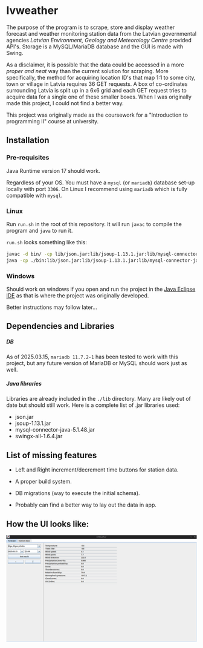 # lvweather
The purpose of the program is to scrape, store and display weather forecast and weather monitoring station data from the Latvian governmental agencies *Latvian Environment, Geology and Meteorology Centre* provided API's. Storage is a MySQL/MariaDB database and the GUI is made with Swing.

As a disclaimer, it is possible that the data could be accessed in a more *proper and neat* way than the current solution for scraping. More specifically, the method for acquiring location ID's that map 1:1 to some city, town or village in Latvia requires 36 GET requests. A box of co-ordinates surrounding Latvia is split up in a 6x6 grid and each GET request tries to acquire data for a single one of these smaller boxes. When I was originally made this project, I could not find a better way.

This project was originally made as the coursework for a "Introduction to programming II" course at university.

## Installation
### Pre-requisites
Java Runtime version 17 should work.

Regardless of your OS. You must have a `mysql` (or `mariadb`) database set-up locally with port `3306`.
On Linux I recommend using `mariadb` which is fully compatible with `mysql`.

### Linux
Run `run.sh` in the root of this repository. It will run `javac` to compile the program and `java` to run it.

`run.sh` looks something like this:
```bash
javac -d bin/ -cp lib/json.jar:lib/jsoup-1.13.1.jar:lib/mysql-connector-java-5.1.48.jar:lib/swingx-all-1.6.4.jar src/LVWeather/*.java &&
java -cp ./bin:lib/json.jar:lib/jsoup-1.13.1.jar:lib/mysql-connector-java-5.1.48.jar:lib/swingx-all-1.6.4.jar LVWeather.Main
```

### Windows
Should work on windows if you open and run the project in the [Java Eclipse IDE](https://eclipseide.org/) as that is where the project was originally developed.

Better instructions may follow later...

## Dependencies and Libraries
##### DB
As of 2025.03.15, `mariadb 11.7.2-1` has been tested to work with this project, but any future version of MariaDB or MySQL should work just as well.

##### Java libraries
Libraries are already included in the `./lib` directory. Many are likely out of date but should still work. Here is a complete list of .jar libraries used:
- json.jar
- jsoup-1.13.1.jar
- mysql-connector-java-5.1.48.jar
- swingx-all-1.6.4.jar

## List of missing features

- Left and Right increment/decrement time buttons for station data.

- A proper build system.

- DB migrations (way to execute the initial schema).

- Probably can find a better way to lay out the data in app.

## How the UI looks like:
![LVWeather UI](./ui-example.png)
